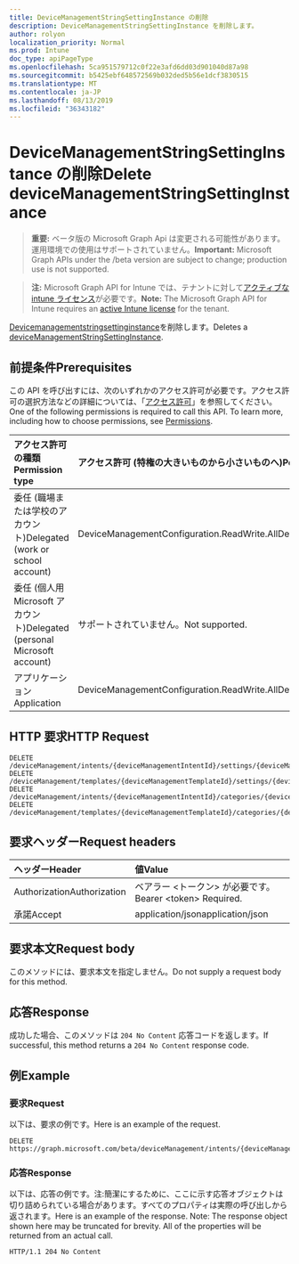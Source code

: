 ```yaml
---
title: DeviceManagementStringSettingInstance の削除
description: DeviceManagementStringSettingInstance を削除します。
author: rolyon
localization_priority: Normal
ms.prod: Intune
doc_type: apiPageType
ms.openlocfilehash: 5ca951579712c0f22e3afd6dd03d901040d87a98
ms.sourcegitcommit: b5425ebf648572569b032ded5b56e1dcf3830515
ms.translationtype: MT
ms.contentlocale: ja-JP
ms.lasthandoff: 08/13/2019
ms.locfileid: "36343182"
---
```

# <a name="delete-devicemanagementstringsettinginstance"></a><span data-ttu-id="0693c-103">DeviceManagementStringSettingInstance の削除</span><span class="sxs-lookup"><span data-stu-id="0693c-103">Delete deviceManagementStringSettingInstance</span></span>

> <span data-ttu-id="0693c-104">**重要:** ベータ版の Microsoft Graph Api は変更される可能性があります。運用環境での使用はサポートされていません。</span><span class="sxs-lookup"><span data-stu-id="0693c-104">**Important:** Microsoft Graph APIs under the /beta version are subject to change; production use is not supported.</span></span>

> <span data-ttu-id="0693c-105">**注:** Microsoft Graph API for Intune では、テナントに対して[アクティブな intune ライセンス](https://go.microsoft.com/fwlink/?linkid=839381)が必要です。</span><span class="sxs-lookup"><span data-stu-id="0693c-105">**Note:** The Microsoft Graph API for Intune requires an [active Intune license](https://go.microsoft.com/fwlink/?linkid=839381) for the tenant.</span></span>

<span data-ttu-id="0693c-106">[Devicemanagementstringsettinginstance](../resources/intune-deviceintent-devicemanagementstringsettinginstance.md)を削除します。</span><span class="sxs-lookup"><span data-stu-id="0693c-106">Deletes a [deviceManagementStringSettingInstance](../resources/intune-deviceintent-devicemanagementstringsettinginstance.md).</span></span>

## <a name="prerequisites"></a><span data-ttu-id="0693c-107">前提条件</span><span class="sxs-lookup"><span data-stu-id="0693c-107">Prerequisites</span></span>
<span data-ttu-id="0693c-p101">この API を呼び出すには、次のいずれかのアクセス許可が必要です。アクセス許可の選択方法などの詳細については、「[アクセス許可](/graph/permissions-reference)」を参照してください。</span><span class="sxs-lookup"><span data-stu-id="0693c-p101">One of the following permissions is required to call this API. To learn more, including how to choose permissions, see [Permissions](/graph/permissions-reference).</span></span>

|<span data-ttu-id="0693c-110">アクセス許可の種類</span><span class="sxs-lookup"><span data-stu-id="0693c-110">Permission type</span></span>|<span data-ttu-id="0693c-111">アクセス許可 (特権の大きいものから小さいものへ)</span><span class="sxs-lookup"><span data-stu-id="0693c-111">Permissions (from most to least privileged)</span></span>|
|:---|:---|
|<span data-ttu-id="0693c-112">委任 (職場または学校のアカウント)</span><span class="sxs-lookup"><span data-stu-id="0693c-112">Delegated (work or school account)</span></span>|<span data-ttu-id="0693c-113">DeviceManagementConfiguration.ReadWrite.All</span><span class="sxs-lookup"><span data-stu-id="0693c-113">DeviceManagementConfiguration.ReadWrite.All</span></span>|
|<span data-ttu-id="0693c-114">委任 (個人用 Microsoft アカウント)</span><span class="sxs-lookup"><span data-stu-id="0693c-114">Delegated (personal Microsoft account)</span></span>|<span data-ttu-id="0693c-115">サポートされていません。</span><span class="sxs-lookup"><span data-stu-id="0693c-115">Not supported.</span></span>|
|<span data-ttu-id="0693c-116">アプリケーション</span><span class="sxs-lookup"><span data-stu-id="0693c-116">Application</span></span>|<span data-ttu-id="0693c-117">DeviceManagementConfiguration.ReadWrite.All</span><span class="sxs-lookup"><span data-stu-id="0693c-117">DeviceManagementConfiguration.ReadWrite.All</span></span>|

## <a name="http-request"></a><span data-ttu-id="0693c-118">HTTP 要求</span><span class="sxs-lookup"><span data-stu-id="0693c-118">HTTP Request</span></span>
<!-- {
  "blockType": "ignored"
}
-->
``` http
DELETE /deviceManagement/intents/{deviceManagementIntentId}/settings/{deviceManagementSettingInstanceId}
DELETE /deviceManagement/templates/{deviceManagementTemplateId}/settings/{deviceManagementSettingInstanceId}
DELETE /deviceManagement/intents/{deviceManagementIntentId}/categories/{deviceManagementIntentSettingCategoryId}/settings/{deviceManagementSettingInstanceId}
DELETE /deviceManagement/templates/{deviceManagementTemplateId}/categories/{deviceManagementTemplateSettingCategoryId}/recommendedSettings/{deviceManagementSettingInstanceId}
```

## <a name="request-headers"></a><span data-ttu-id="0693c-119">要求ヘッダー</span><span class="sxs-lookup"><span data-stu-id="0693c-119">Request headers</span></span>
|<span data-ttu-id="0693c-120">ヘッダー</span><span class="sxs-lookup"><span data-stu-id="0693c-120">Header</span></span>|<span data-ttu-id="0693c-121">値</span><span class="sxs-lookup"><span data-stu-id="0693c-121">Value</span></span>|
|:---|:---|
|<span data-ttu-id="0693c-122">Authorization</span><span class="sxs-lookup"><span data-stu-id="0693c-122">Authorization</span></span>|<span data-ttu-id="0693c-123">ベアラー &lt;トークン&gt; が必要です。</span><span class="sxs-lookup"><span data-stu-id="0693c-123">Bearer &lt;token&gt; Required.</span></span>|
|<span data-ttu-id="0693c-124">承諾</span><span class="sxs-lookup"><span data-stu-id="0693c-124">Accept</span></span>|<span data-ttu-id="0693c-125">application/json</span><span class="sxs-lookup"><span data-stu-id="0693c-125">application/json</span></span>|

## <a name="request-body"></a><span data-ttu-id="0693c-126">要求本文</span><span class="sxs-lookup"><span data-stu-id="0693c-126">Request body</span></span>
<span data-ttu-id="0693c-127">このメソッドには、要求本文を指定しません。</span><span class="sxs-lookup"><span data-stu-id="0693c-127">Do not supply a request body for this method.</span></span>

## <a name="response"></a><span data-ttu-id="0693c-128">応答</span><span class="sxs-lookup"><span data-stu-id="0693c-128">Response</span></span>
<span data-ttu-id="0693c-129">成功した場合、このメソッドは `204 No Content` 応答コードを返します。</span><span class="sxs-lookup"><span data-stu-id="0693c-129">If successful, this method returns a `204 No Content` response code.</span></span>

## <a name="example"></a><span data-ttu-id="0693c-130">例</span><span class="sxs-lookup"><span data-stu-id="0693c-130">Example</span></span>

### <a name="request"></a><span data-ttu-id="0693c-131">要求</span><span class="sxs-lookup"><span data-stu-id="0693c-131">Request</span></span>
<span data-ttu-id="0693c-132">以下は、要求の例です。</span><span class="sxs-lookup"><span data-stu-id="0693c-132">Here is an example of the request.</span></span>
``` http
DELETE https://graph.microsoft.com/beta/deviceManagement/intents/{deviceManagementIntentId}/settings/{deviceManagementSettingInstanceId}
```

### <a name="response"></a><span data-ttu-id="0693c-133">応答</span><span class="sxs-lookup"><span data-stu-id="0693c-133">Response</span></span>
<span data-ttu-id="0693c-p102">以下は、応答の例です。注:簡潔にするために、ここに示す応答オブジェクトは切り詰められている場合があります。すべてのプロパティは実際の呼び出しから返されます。</span><span class="sxs-lookup"><span data-stu-id="0693c-p102">Here is an example of the response. Note: The response object shown here may be truncated for brevity. All of the properties will be returned from an actual call.</span></span>
``` http
HTTP/1.1 204 No Content
```






